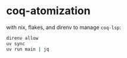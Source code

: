 # coq-atomization

with nix, flakes, and direnv to manage `coq-lsp`: 

```sh
direnv allow
uv sync
uv run main | jq
```
